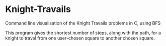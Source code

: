 # Knight-Travails
Command line visualisation of the Knight Travails problems in C, using BFS

This program gives the shortest number of steps, along with the path, for a knight to travel from one user-chosen square to another chosen square.
